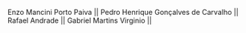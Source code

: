 Enzo Mancini Porto Paiva || 
Pedro Henrique Gonçalves de Carvalho || 
Rafael Andrade || 
Gabriel Martins Virginio || 
